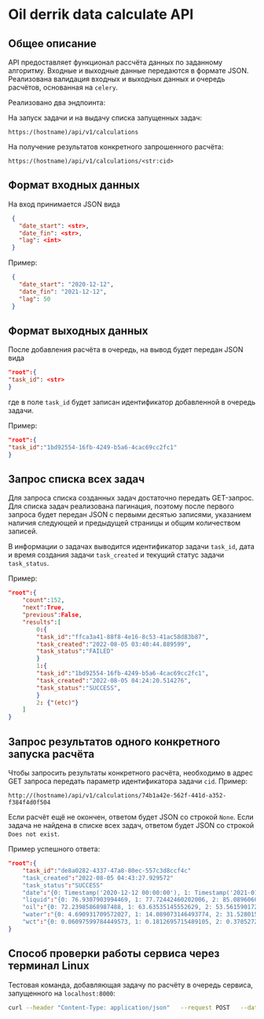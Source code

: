 # Oil derrik data calculate API
## Общее описание

API предоставляет функционал рассчёта данных по заданному алгоритму. Входные и выходные данные передаются в формате JSON. Реализована валидация входных и выходных данных и очередь расчётов, основанная на `celery`. 

Реализовано два эндпоинта:

На запуск задачи и на выдачу списка запущенных задач:
```
https:/(hostname)/api/v1/calculations
```

На получение результатов конкретного запрошенного расчёта:
```
https:/(hostname)/api/v1/calculations/<str:cid>
```
## Формат входных данных
На вход принимается JSON вида
```json
 {
   "date_start": <str>, 
   "date_fin": <str>,
   "lag": <int>
 }
```
Пример:
```json
 {
   "date_start": "2020-12-12", 
   "date_fin": "2021-12-12",
   "lag": 50
 }
```

## Формат выходных данных

После добавления расчёта в очередь, на вывод будет передан JSON вида
```json
"root":{
"task_id": <str>
}
```
где в поле `task_id` будет записан идентификатор добавленной в очередь задачи.

Пример:
```json
"root":{
"task_id":"1bd92554-16fb-4249-b5a6-4cac69cc2fc1"
}
```
## Запрос списка всех задач

Для запроса списка созданных задач достаточно передать GET-запрос. Для списка задач реализована пагинация, поэтому после первого запроса будет передан JSON c первыми десятью записями, указанием наличия следующей и предыдущей страницы и общим количеством записей.

В информации о задачах выводится идентификатор задачи `task_id`, дата и время создания задачи `task_created` и текущий статус задачи `task_status`.

Пример:
```json
"root":{
    "count":152,
    "next":True,
    "previous":False,
    "results":[
        0:{
        "task_id":"ffca3a41-88f8-4e16-8c53-41ac58d83b87",
        "task_created":"2022-08-05 03:40:44.889599",
        "task_status":"FAILED"
        }
        1:{
        "task_id":"1bd92554-16fb-4249-b5a6-4cac69cc2fc1",
        "task_created":"2022-08-05 04:24:20.514276",
        "task_status":"SUCCESS",
        }
        2: {"(etc)"}
    ]
}
```
## Запрос результатов одного конкретного запуска расчёта
Чтобы запросить результаты конкретного расчёта, необходимо в адрес GET запроса передать параметр идентификатора задачи `cid`. Пример:

```
http://(hostname)/api/v1/calculations/74b1a42e-562f-441d-a352-f384f4d0f504
```

Если расчёт ещё не окончен, ответом будет JSON со строкой `None`. Если задача не найдена в списке всех задач, ответом будет JSON со строкой `Does not exist`.

Пример успешного ответа:
```json
"root":{
    "task_id":"de8a0282-4337-47a8-80ec-557c3d8ccf4c"
    "task_created":"2022-08-05 04:43:27.929572"
    "task_status":"SUCCESS"
    "date":"{0: Timestamp('2020-12-12 00:00:00'), 1: Timestamp('2021-01-31 00:00:00'), 2: Timestamp('2021-03-22 00:00:00'), 3: Timestamp('2021-05-11 00:00:00'), 4: Timestamp('2021-06-30 00:00:00'), 5: Timestamp('2021-08-19 00:00:00'), 6: Timestamp('2021-10-08 00:00:00'), 7: Timestamp('2021-11-27 00:00:00')}"
    "liquid":"{0: 76.9307903994469, 1: 77.72442460202006, 2: 85.08960602622098, 3: 82.36897738967971, 4: 69.35552147103247, 5: 69.75718437575127, 6: 68.61846253470543, 7: 69.59067572094291}"
    "oil":"{0: 72.23985868987488, 1: 63.63535145552629, 2: 53.56159017227086, 3: 46.01379678929555, 4: 40.04450726384624, 5: 32.11172750980334, 6: 23.31463735962849, 7: 17.46017947417211}"
    "water":"{0: 4.690931709572027, 1: 14.089073146493774, 2: 31.528015853950116, 3: 36.355180600384166, 4: 29.311014207186233, 5: 37.64545686594793, 6: 45.30382517507694, 7: 52.130496246770804}"
    "wct":"{0: 0.06097599784449573, 1: 0.1812695715489105, 2: 0.3705272280169511, 3: 0.4413698184984294, 4: 0.42261976531210255, 5: 0.5396642253100185, 6: 0.6602279255697903, 7: 0.7491017396614017}"
}
```
## Способ проверки работы сервиса через терминал Linux
Тестовая команда, добавляющая задачу по расчёту в очередь сервиса, запущенного на `localhost:8000`:
```bash
curl --header "Content-Type: application/json"   --request POST   --data '{"date_start": "2021-12-12","date_fin": "2022-12-12", "lag": "50"}'   http://localhost:8000/reports/report_info
```